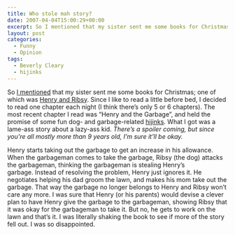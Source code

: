 ```yaml
---
title: Who stole mah story?
date: 2007-04-04T15:00:29+00:00
excerpt: So I mentioned that my sister sent me some books for Christmas; one of which was Henry and Ribsy. Since I like to read
layout: post
categories:
  - Funny
  - Opinion
tags:
  - Beverly Cleary
  - hijinks
---
```

So [I mentioned](/back-to-work.html) that my sister sent me some books for Christmas; one of which was [Henry and Ribsy](http://www.amazon.ca/Henry-Ribsy-Anniversary-Beverly-Cleary/dp/0380709171/ref=rcx_ser_title/702-4195786-0984801?ie=UTF8&s=books). Since I like to read a little before bed, I decided to read one chapter each night (I think there&#8217;s only 5 or 6 chapters). The most recent chapter I read was &#8220;Henry and the Garbage&#8221;, and held the promise of some fun dog- and garbage-related [hijinks](http://dictionary.reference.com/search?q=hijinks). What I got was a lame-ass story about a lazy-ass kid. _There&#8217;s a spoiler coming, but since you&#8217;re all mostly more than 9 years old, I&#8217;m sure it&#8217;ll be okay._

Henry starts taking out the garbage to get an increase in his allowance. When the garbageman comes to take the garbage, Ribsy (the dog) attacks the garbageman, thinking the garbageman is stealing Henry&#8217;s garbage. Instead of resolving the problem, Henry just ignores it. He negotiates helping his dad groom the lawn, and makes his mom take out the garbage. That way the garbage no longer belongs to Henry and Ribsy won&#8217;t care any more. I was sure that Henry (or his parents) would devise a clever plan to have Henry give the garbage to the garbageman, showing Ribsy that it was okay for the garbageman to take it. But no, he gets to work on the lawn and that&#8217;s it. I was literally shaking the book to see if more of the story fell out. I was so disappointed.
